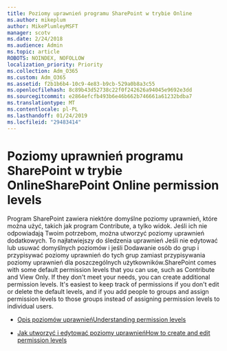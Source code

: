 ```yaml
---
title: Poziomy uprawnień programu SharePoint w trybie Online
ms.author: mikeplum
author: MikePlumleyMSFT
manager: scotv
ms.date: 2/24/2018
ms.audience: Admin
ms.topic: article
ROBOTS: NOINDEX, NOFOLLOW
localization_priority: Priority
ms.collection: Adm_O365
ms.custom: Adm_O365
ms.assetid: f2b1b6b4-10c9-4e83-b9cb-529a0b8a3c55
ms.openlocfilehash: 8c89b43d52738c22f0f242626a94045e9692e3dd
ms.sourcegitcommit: e2864efcfb493b6e46b662b746661a61232bdba7
ms.translationtype: MT
ms.contentlocale: pl-PL
ms.lasthandoff: 01/24/2019
ms.locfileid: "29483414"
---
```

# <a name="sharepoint-online-permission-levels"></a><span data-ttu-id="c79ea-102">Poziomy uprawnień programu SharePoint w trybie Online</span><span class="sxs-lookup"><span data-stu-id="c79ea-102">SharePoint Online permission levels</span></span>

<span data-ttu-id="c79ea-p101">Program SharePoint zawiera niektóre domyślne poziomy uprawnień, które można użyć, takich jak program Contribute, a tylko widok. Jeśli ich nie odpowiadają Twoim potrzebom, można utworzyć poziomy uprawnień dodatkowych. To najłatwiejszy do śledzenia uprawnień Jeśli nie edytować lub usuwać domyślnych poziomów i jeśli Dodawanie osób do grup i przypisywać poziomy uprawnień do tych grup zamiast przypisywania poziomy uprawnień dla poszczególnych użytkowników.</span><span class="sxs-lookup"><span data-stu-id="c79ea-p101">SharePoint comes with some default permission levels that you can use, such as Contribute and View Only. If they don't meet your needs, you can create additional permission levels. It's easiest to keep track of permissions if you don't edit or delete the default levels, and if you add people to groups and assign permission levels to those groups instead of assigning permission levels to individual users.</span></span>
  
- [<span data-ttu-id="c79ea-106">Opis poziomów uprawnień</span><span class="sxs-lookup"><span data-stu-id="c79ea-106">Understanding permission levels</span></span>](https://go.microsoft.com/fwlink/?linkid=867071)
    
- [<span data-ttu-id="c79ea-107">Jak utworzyć i edytować poziomy uprawnień</span><span class="sxs-lookup"><span data-stu-id="c79ea-107">How to create and edit permission levels</span></span>](https://go.microsoft.com/fwlink/?linkid=867072)
    

